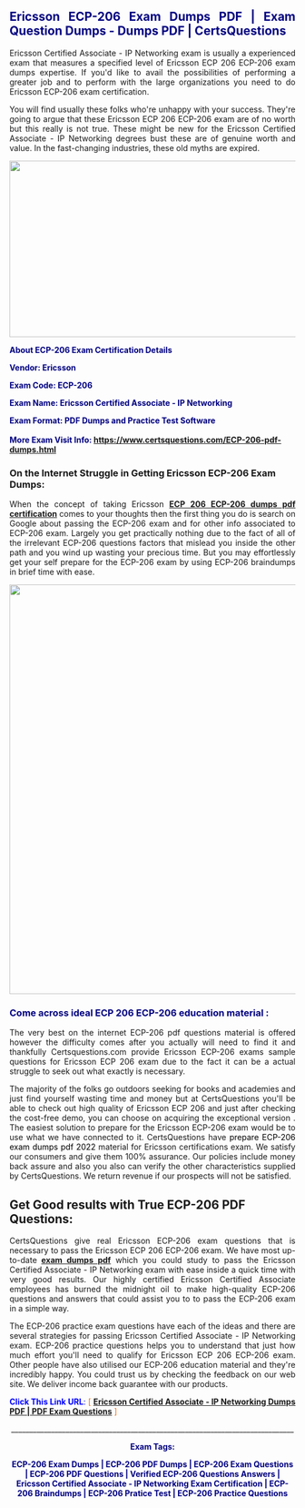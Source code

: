 <h2 style="text-align: justify;"><span style="color: #000080;">Ericsson ECP-206 Exam Dumps PDF | Exam Question Dumps - Dumps PDF | CertsQuestions</span></h2>
<p style="text-align: justify;">Ericsson Certified Associate - IP Networking exam is usually a experienced exam that measures a specified level of Ericsson ECP 206 ECP-206 exam dumps expertise. If you'd like to avail the possibilities of performing a greater job and to perform with the large organizations you need to do Ericsson ECP-206 exam certification.</p>
<p style="text-align: justify;">You will find usually these folks who're unhappy with your success. They're going to argue that these Ericsson ECP 206 ECP-206 exam are of no worth but this really is not true. These might be new for the Ericsson Certified Associate - IP Networking degrees bust these are of genuine worth and value. In the fast-changing industries, these old myths are expired.</p>
<p><img style="display: block; margin-left: auto; margin-right: auto;" src="https://i.imgur.com/eaP4ae9.png" width="840" height="310" /></p>
<p><span style="color: #000080;"><strong>About ECP-206 Exam Certification Details</strong></span></p>
<p><span style="color: #000080;"><strong>Vendor: Ericsson<br /></strong></span></p>
<p><span style="color: #000080;"><strong>Exam Code: ECP-206</strong></span></p>
<p><span style="color: #000080;"><strong>Exam Name: Ericsson Certified Associate - IP Networking</strong></span></p>
<p><span style="color: #000080;"><strong>Exam Format: PDF Dumps and Practice Test Software<br /><br />More Exam Visit Info: <span style="color: #ff6600;"><a href="https://www.certsquestions.com/ECP-206-pdf-dumps.html">https://www.certsquestions.com/ECP-206-pdf-dumps.html</a></span></strong></span></p>
<h3>On the Internet Struggle in Getting Ericsson ECP-206 Exam Dumps:</h3>
<p style="text-align: justify;">When the concept of taking Ericsson <a href="https://www.certsquestions.com/ECP-206-pdf-dumps.html"><strong>ECP 206 ECP-206 dumps pdf certification</strong></a> comes to your thoughts then the first thing you do is search on Google about passing the ECP-206 exam and for other info associated to ECP-206 exam. Largely you get practically nothing due to the fact of all of the irrelevant ECP-206 questions factors that mislead you inside the other path and you wind up wasting your precious time. But you may effortlessly get your self prepare for the ECP-206 exam by using ECP-206 braindumps in brief time with ease.</p>
<p><a href="https://www.certsquestions.com/ECP-206-pdf-dumps.html"><img style="display: block; margin-left: auto; margin-right: auto;" src="https://i.imgur.com/pxhoKQ2.png" width="720" /></a></p>
<h3><span style="color: #000080;">Come across ideal ECP 206 ECP-206 education material :</span></h3>
<p style="text-align: justify;">The very best on the internet ECP-206 pdf questions material is offered however the difficulty comes after you actually will need to find it and thankfully Certsquestions.com provide Ericsson ECP-206 exams sample questions for Ericsson ECP 206 exam due to the fact it can be a actual struggle to seek out what exactly is necessary.</p>
<p style="text-align: justify;">The majority of the folks go outdoors seeking for books and academies and just find yourself wasting time and money but at CertsQuestions you'll be able to check out high quality of Ericsson ECP 206 and just after checking the cost-free demo, you can choose on acquiring the exceptional version . The easiest solution to prepare for the Ericsson ECP-206 exam would be to use what we have connected to it. CertsQuestions have <span style="color: #000000;">prepare ECP-206 exam dumps pdf 2022</span> material for Ericsson certifications exam. We satisfy our consumers and give them 100% assurance. Our policies include money back assure and also you also can verify the other characteristics supplied by CertsQuestions. We return revenue if our prospects will not be satisfied.</p>
<h2>Get Good results with True ECP-206 PDF Questions:</h2>
<p style="text-align: justify;">CertsQuestions give real Ericsson ECP-206 exam questions that is necessary to pass the Ericsson ECP 206 ECP-206 exam. We have most up-to-date<strong>&nbsp;<a href="https://www.certsquestions.com/">exam dumps pdf</a></strong>&nbsp;which you could study to pass the Ericsson Certified Associate - IP Networking exam with ease inside a quick time with very good results. Our highly certified Ericsson Certified Associate employees has burned the midnight oil to make high-quality ECP-206 questions and answers that could assist you to to pass the ECP-206 exam in a simple way.</p>
<p style="text-align: justify;">The ECP-206 practice exam questions have each of the ideas and there are several strategies for passing Ericsson Certified Associate - IP Networking exam. ECP-206 practice questions helps you to understand that just how much effort you'll need to qualify for Ericsson ECP 206 ECP-206 exam. Other people have also utilised our ECP-206 education material and they're incredibly happy. You could trust us by checking the feedback on our web site. We deliver income back guarantee with our products.</p>
<p style="text-align: justify;"><span style="color: #0000ff;"><strong>Click This Link URL</strong>:</span> <span style="color: #ff6600;">[ <strong><a href="https://www.certsquestions.com/ericsson-certified-associate-certification.html">Ericsson Certified Associate - IP Networking Dumps PDF | PDF Exam Questions</a></strong> ]</span></p>
<p style="text-align: center;">______________________________________________________________________________</p>
<p style="text-align: center;"><span style="color: #000080;"><strong>Exam Tags:</strong></span></p>
<p style="text-align: center;"><span style="color: #000080;"><strong>ECP-206 Exam Dumps | ECP-206 PDF Dumps | ECP-206 Exam Questions | ECP-206 PDF Questions | Verified ECP-206 Questions Answers | Ericsson Certified Associate - IP Networking Exam Certification | ECP-206 Braindumps | ECP-206 Pratice Test | ECP-206 Practice Questions</strong></span></p>
